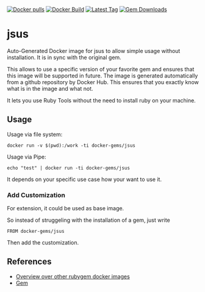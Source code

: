 [![Docker pulls](https://img.shields.io/docker/pulls/rubygem/jsus.svg)](https://hub.docker.com/r/rubygem/jsus/)
[![Docker Build](https://img.shields.io/docker/automated/rubygem/jsus.svg)](https://hub.docker.com/r/rubygem/jsus/)
[![Latest Tag](https://img.shields.io/github/tag/docker-rubygem/jsus.svg)](https://hub.docker.com/r/rubygem/jsus/)
[![Gem Downloads](https://img.shields.io/gem/dt/jsus.svg)](https://rubygems.org/gems/jsus/)
# jsus

Auto-Generated Docker image for jsus to allow simple usage without installation.
It is in sync with the original gem.

This allows to use a specific version of your favorite gem and ensures that this image will be supported in future.
The image is generated automatically from a github repository by Docker Hub.
This ensures that you exactly know what is in the image and what not.

It lets you use Ruby Tools without the need to install ruby on your machine.

## Usage

Usage via file system:

`docker run -v $(pwd):/work -ti docker-gems/jsus`

Usage via Pipe:

`echo "test" | docker run -ti docker-gems/jsus`

It depends on your specific use case how your want to use it.

### Add Customization

For extension, it could be used as base image.

So instead of struggeling with the installation of a gem, just write

`FROM docker-gems/jsus`

Then add the customization.

## References

 - [Overview over other rubygem docker images](https://github.com/thinkbot/docker-rubygem)
 - [Gem](https://rubygems.org/gems/jsus/)
